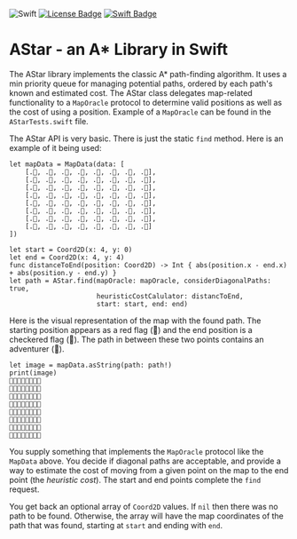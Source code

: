 ![Swift](https://github.com/bradhowes/AStar/workflows/Swift/badge.svg) [![License Badge]][License] [![Swift Badge]][Swift]

# AStar - an A* Library in Swift

The AStar library implements the classic A* path-finding algorithm. It uses a min priority queue for managing potential paths, ordered by each
path's known and estimated cost. The AStar class delegates map-related functionality to a `MapOracle` protocol to determine valid positions
as well as the cost of using a position. Example of a `MapOracle` can be found in the `AStarTests.swift` file.

The AStar API is very basic. There is just the static `find` method. Here is an example of it being used:

```
let mapData = MapData(data: [
    [.🌊, .🌲, .🌲, .🌲, .🌲, .🌲, .🌲, .🌲],
    [.🌊, .🌲, .🌲, .🌲, .🌲, .🌲, .🌲, .🌲],
    [.🌲, .🌲, .🌲, .🌲, .🗻, .🌲, .🌲, .🌲],
    [.🌲, .🌲, .🗻, .🗻, .🗻, .🗻, .🗻, .🌲],
    [.🌲, .🌲, .🗻, .🌲, .🌲, .🗻, .🌊, .🌊],
    [.🌲, .🌲, .🗻, .🌲, .🗻, .🗻, .🌲, .🌊],
    [.🌊, .🌲, .🗻, .🌲, .🌲, .🌲, .🗻, .🗻],
    [.🌊, .🌲, .🌲, .🌲, .🌲, .🌲, .🗻, .🌲]
])

let start = Coord2D(x: 4, y: 0)
let end = Coord2D(x: 4, y: 4)
func distanceToEnd(position: Coord2D) -> Int { abs(position.x - end.x) + abs(position.y - end.y) }
let path = AStar.find(mapOracle: mapOracle, considerDiagonalPaths: true,
                      heuristicCostCalulator: distancToEnd,
                      start: start, end: end)
```

Here is the visual representation of the map with the found path. The starting position appears as a red flag (🚩) and the end position is a 
checkered flag (🏁). The path in between these two points contains an adventurer (🏃).

```
let image = mapData.asString(path: path!)
print(image)
🌊🌲🌲🌲🚩🌲🌲🌲
🌊🌲🌲🌲🌲🏃🌲🌲
🌲🌲🌲🌲🗻🌲🏃🌲
🌲🌲🗻🗻🗻🗻🗻🏃
🌲🌲🗻🌲🏁🗻🏃🌊
🌲🌲🗻🏃🗻🗻🏃🌊
🌊🌲🗻🌲🏃🏃🗻🗻
🌊🌲🌲🌲🌲🌲🗻🌲
```

You supply something that implements the `MapOracle` protocol like the `MapData` above. You decide if diagonal paths are acceptable,
and provide a way to estimate the cost of moving from a given point on the map to the end point (the _heuristic cost_). The start and end 
points complete the `find` request.

You get back an optional array of `Coord2D` values. If `nil` then there was no path to be found. Otherwise, the array will have the map
coordinates of the path that was found, starting at `start` and ending with `end`.

[Build Badge]: https://img.shields.io/github/workflow/status/bradhowes/AStar/Swift%20Package.svg "Build"
[Build]: https://github.com/bradhowes/AStar/actions

[License Badge]: https://img.shields.io/github/license/bradhowes/AStar.svg?color=yellow "MIT License"
[License]: https://github.com/bradhowes/AStar/blob/master/LICENSE.txt

[Swift Badge]: https://img.shields.io/badge/swift-5-orange.svg "Swift 5"
[Swift]: https://swift.org/blog/swift-5-released/
